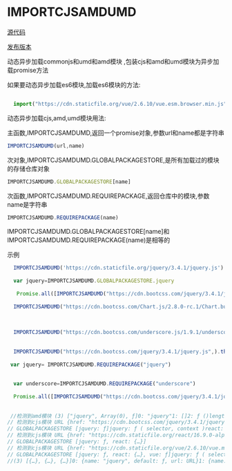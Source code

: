 # IMPORTCJSAMDUMD



[源代码 ](https://github.com/masx200/IMPORTCJSAMDUMD/blob/master/src/IMPORTCJSAMDUMD.js)

[发布版本](https://masx200.github.io/IMPORTCJSAMDUMD/dist/IMPORTCJSAMDUMD.js)

动态异步加载commonjs和umd和amd模块  ,包装cjs和amd和umd模块为异步加载promise方法

如果要动态异步加载es6模块,加载es6模块的方法:
```javascript

  import("https://cdn.staticfile.org/vue/2.6.10/vue.esm.browser.min.js").then(console.log)
```
动态异步加载cjs,amd,umd模块用法:

主函数,IMPORTCJSAMDUMD,返回一个promise对象,参数url和name都是字符串
```javascript
IMPORTCJSAMDUMD(url,name)
```
次对象,IMPORTCJSAMDUMD.GLOBALPACKAGESTORE,是所有加载过的模块的存储仓库对象
```javascript
IMPORTCJSAMDUMD.GLOBALPACKAGESTORE[name]
```
次函数,IMPORTCJSAMDUMD.REQUIREPACKAGE,返回仓库中的模块,参数name是字符串
```javascript
IMPORTCJSAMDUMD.REQUIREPACKAGE(name)
```
IMPORTCJSAMDUMD.GLOBALPACKAGESTORE[name]和IMPORTCJSAMDUMD.REQUIREPACKAGE(name)是相等的

示例
```javascript
  IMPORTCJSAMDUMD('https://cdn.staticfile.org/jquery/3.4.1/jquery.js').then((m)=>{console.log(m.default.fn.jquery)})
 
  var jquery=IMPORTCJSAMDUMD.GLOBALPACKAGESTORE.jquery
 
   Promise.all([IMPORTCJSAMDUMD("https://cdn.bootcss.com/jquery/3.4.1/jquery.js"),IMPORTCJSAMDUMD("https://cdn.staticfile.org/react/16.9.0-alpha.0/umd/react.production.min.js"),IMPORTCJSAMDUMD("https://cdn.staticfile.org/vue/2.6.10/vue.min.js")]).then(console.log)
 
  IMPORTCJSAMDUMD("https://cdn.bootcss.com/Chart.js/2.8.0-rc.1/Chart.bundle.js").then(console.log)
 
 
 
  IMPORTCJSAMDUMD("https://cdn.bootcss.com/underscore.js/1.9.1/underscore-min.js","underscore").then(console.log).catch(console.error)
 
 
  IMPORTCJSAMDUMD("https://cdn.bootcss.com/jquery/3.4.1/jquery.js",).then(console.log).catch(console.error)
 
 var jquery= IMPORTCJSAMDUMD.REQUIREPACKAGE("jquery")
 
 
  var underscore=IMPORTCJSAMDUMD.REQUIREPACKAGE("underscore")
 
  Promise.all([IMPORTCJSAMDUMD("https://cdn.bootcss.com/jquery/3.4.1/jquery.js","jquery"),IMPORTCJSAMDUMD("https://cdn.staticfile.org/react/16.9.0-alpha.0/umd/react.production.min.js","react"),IMPORTCJSAMDUMD("https://cdn.staticfile.org/vue/2.6.10/vue.min.js","vue")]).then(console.log)
 
 
 //检测到amd模块 (3) ["jquery", Array(0), ƒ]0: "jquery"1: []2: ƒ ()length: 3__proto__: Array(0)
// 检测到cjs模块 URL {href: "https://cdn.bootcss.com/jquery/3.4.1/jquery.js", origin: "https://cdn.bootcss.com", protocol: "https:", username: "", password: "", …}hash: ""host: "cdn.bootcss.com"hostname: "cdn.bootcss.com"href: "https://cdn.bootcss.com/jquery/3.4.1/jquery.js"origin: "https://cdn.bootcss.com"password: ""pathname: "/jquery/3.4.1/jquery.js"port: ""protocol: "https:"search: ""searchParams: URLSearchParams {}username: ""__proto__: URL
// GLOBALPACKAGESTORE [jquery: ƒ]jquery: ƒ ( selector, context )react: {Children: {…}, createRef: ƒ, Component: ƒ, PureComponent: ƒ, createContext: ƒ, …}vue: ƒ wn(e)length: 0__proto__: Array(0)
// 检测到cjs模块 URL {href: "https://cdn.staticfile.org/react/16.9.0-alpha.0/umd/react.production.min.js", origin: "https://cdn.staticfile.org", protocol: "https:", username: "", password: "", …}
// GLOBALPACKAGESTORE [jquery: ƒ, react: {…}]
// 检测到cjs模块 URL {href: "https://cdn.staticfile.org/vue/2.6.10/vue.min.js", origin: "https://cdn.staticfile.org", protocol: "https:", username: "", password: "", …}
// GLOBALPACKAGESTORE [jquery: ƒ, react: {…}, vue: ƒ]jquery: ƒ ( selector, context )react: {Children: {…}, createRef: ƒ, Component: ƒ, PureComponent: ƒ, createContext: ƒ, …}vue: ƒ wn(e)length: 0__proto__: Array(0)
//(3) [{…}, {…}, {…}]0: {name: "jquery", default: ƒ, url: URL}1: {name: "react", default: {…}, url: URL}2: {name: "vue", default: ƒ, url: URL}length: 3__proto__: Array(0)
 
 
```
